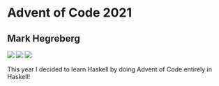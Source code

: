 # Advent of Code 2021
## Mark Hegreberg
![](https://img.shields.io/badge/day%20📅-2-blue)
![](https://img.shields.io/badge/days%20completed-2-red)
![](https://img.shields.io/badge/stars%20⭐-4-yellow)


This year I decided to learn Haskell by doing Advent of Code entirely in Haskell!
